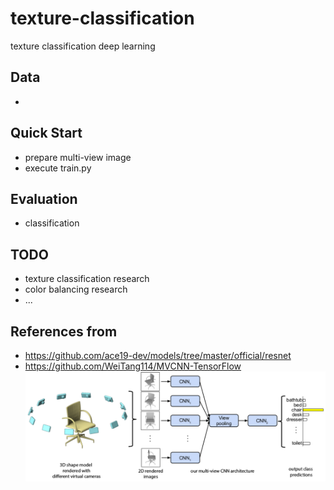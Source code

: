 # texture-classification
texture classification deep learning

## Data
- 

## Quick Start
- prepare multi-view image
- execute train.py

## Evaluation
- classification

## TODO
- texture classification research
- color balancing research
- ...

## References from
- https://github.com/ace19-dev/models/tree/master/official/resnet
- https://github.com/WeiTang114/MVCNN-TensorFlow
![](assets/mvcnn_framework.png)

